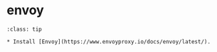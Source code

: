 # envoy

```{admonition} Purpose
:class: tip

* Install [Envoy](https://www.envoyproxy.io/docs/envoy/latest/).
```

